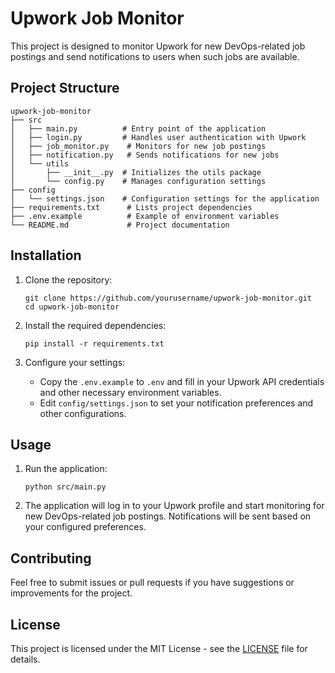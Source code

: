 # Upwork Job Monitor

This project is designed to monitor Upwork for new DevOps-related job postings and send notifications to users when such jobs are available.

## Project Structure

```
upwork-job-monitor
├── src
│   ├── main.py          # Entry point of the application
│   ├── login.py         # Handles user authentication with Upwork
│   ├── job_monitor.py    # Monitors for new job postings
│   ├── notification.py   # Sends notifications for new jobs
│   └── utils
│       ├── __init__.py  # Initializes the utils package
│       └── config.py    # Manages configuration settings
├── config
│   └── settings.json    # Configuration settings for the application
├── requirements.txt      # Lists project dependencies
├── .env.example          # Example of environment variables
└── README.md             # Project documentation
```

## Installation

1. Clone the repository:
   ```
   git clone https://github.com/yourusername/upwork-job-monitor.git
   cd upwork-job-monitor
   ```

2. Install the required dependencies:
   ```
   pip install -r requirements.txt
   ```

3. Configure your settings:
   - Copy the `.env.example` to `.env` and fill in your Upwork API credentials and other necessary environment variables.
   - Edit `config/settings.json` to set your notification preferences and other configurations.

## Usage

1. Run the application:
   ```
   python src/main.py
   ```

2. The application will log in to your Upwork profile and start monitoring for new DevOps-related job postings. Notifications will be sent based on your configured preferences.

## Contributing

Feel free to submit issues or pull requests if you have suggestions or improvements for the project.

## License

This project is licensed under the MIT License - see the [LICENSE](LICENSE) file for details.